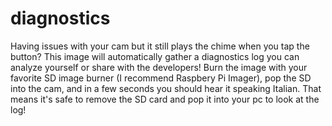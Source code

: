 # diagnostics

Having issues with your cam but it still plays the chime when you tap the button? This image will automatically gather
a diagnostics log you can analyze yourself or share with the developers! Burn the image with your favorite SD image burner
(I recommend Raspbery Pi Imager), pop the SD into the cam, and in a few seconds you should hear it speaking Italian. That means
it's safe to remove the SD card and pop it into your pc to look at the log!

